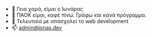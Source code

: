 - 👋 Γεια χαρά, είμαι ο Ιωνάρας
- 👀 ΠΑΟΚ είμαι, καφέ πίνω. Γράφω και κανά πρόγραμμα.
- 🌱 Τελευταία με απασχολεί το web development
- 📫 admin@ionas.dev
